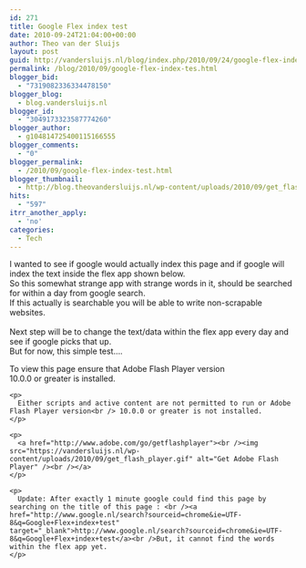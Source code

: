 ```yaml
---
id: 271
title: Google Flex index test
date: 2010-09-24T21:04:00+00:00
author: Theo van der Sluijs
layout: post
guid: http://vandersluijs.nl/blog/index.php/2010/09/24/google-flex-index-tes/
permalink: /blog/2010/09/google-flex-index-tes.html
blogger_bid:
  - "7319082336334478150"
blogger_blog:
  - blog.vandersluijs.nl
blogger_id:
  - "3049173323587774260"
blogger_author:
  - g104814725400115166555
blogger_comments:
  - "0"
blogger_permalink:
  - /2010/09/google-flex-index-test.html
blogger_thumbnail:
  - http://blog.theovandersluijs.nl/wp-content/uploads/2010/09/get_flash_player.gif
hits:
  - "597"
itrr_another_apply:
  - 'no'
categories:
  - Tech
---
```

I wanted to see if google would actually index this page and if google will index the text inside the flex app shown below.  
So this somewhat strange app with strange words in it, should be searched for within a day from google search.  
If this actually is searchable you will be able to write non-scrapable websites.  
<a name="more"></a>  
Next step will be to change the text/data within the flex app every day and see if google picks that up.  
But for now, this simple test….

<div>
  <p>
    To view this page ensure that Adobe Flash Player version<br /> 10.0.0 or greater is installed.
  </p>
  
  <p>
    </div> 
    
    <p>
      Either scripts and active content are not permitted to run or Adobe Flash Player version<br /> 10.0.0 or greater is not installed.
    </p>
    
    <p>
      <a href="http://www.adobe.com/go/getflashplayer"><br /><img src="https://vandersluijs.nl/wp-content/uploads/2010/09/get_flash_player.gif" alt="Get Adobe Flash Player" /><br /></a>
    </p>
    
    <p>
      Update: After exactly 1 minute google could find this page by searching on the title of this page : <br /><a href="http://www.google.nl/search?sourceid=chrome&ie=UTF-8&q=Google+Flex+index+test" target="_blank">http://www.google.nl/search?sourceid=chrome&ie=UTF-8&q=Google+Flex+index+test</a><br />But, it cannot find the words within the flex app yet.
    </p>